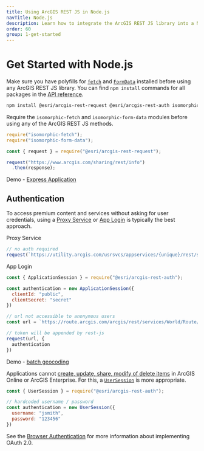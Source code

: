 ```yaml
---
title: Using ArcGIS REST JS in Node.js
navTitle: Node.js
description: Learn how to integrate the ArcGIS REST JS library into a Node.js app.
order: 60
group: 1-get-started
---
```


# Get Started with Node.js

Make sure you have polyfills for [`fetch`](https://github.com/matthew-andrews/isomorphic-fetch) and [`FormData`](https://github.com/form-data/isomorphic-form-data) installed before using any ArcGIS REST JS library. You can find `npm install` commands for all packages in the [API reference](/arcgis-rest-js/api).

```bash
npm install @esri/arcgis-rest-request @esri/arcgis-rest-auth isomorphic-fetch isomorphic-form-data
```

Require the `isomorphic-fetch` and `isomorphic-form-data` modules before using any of the ArcGIS REST JS methods.

```js
require("isomorphic-fetch");
require("isomorphic-form-data");

const { request } = require("@esri/arcgis-rest-request");

request("https://www.arcgis.com/sharing/rest/info")
  .then(response);
```
Demo - [Express Application](https://github.com/Esri/arcgis-rest-js/tree/master/demos/express)

## Authentication

To access premium content and services without asking for user credentials, using a [Proxy Service](https://developers.arcgis.com/documentation/core-concepts/security-and-authentication/working-with-proxies/) or [App Login](https://developers.arcgis.com/documentation/core-concepts/security-and-authentication/accessing-arcgis-online-services/) is typically the best approach.

Proxy Service
```js
// no auth required
request(`https://utility.arcgis.com/usrsvcs/appservices/{unique}/rest/services/World/Route/NAServer/Route_World/solve`)
```
App Login
```js
const { ApplicationSession } = require("@esri/arcgis-rest-auth");

const authentication = new ApplicationSession({
  clientId: "public",
  clientSecret: "secret"
})

// url not accessible to anonymous users
const url = `https://route.arcgis.com/arcgis/rest/services/World/Route/NAServer/Route_World`

// token will be appended by rest-js
request(url, {
  authentication
})
```

Demo - [batch geocoding](https://github.com/Esri/arcgis-rest-js/tree/master/demos/batch-geocoder-node)

Applications cannot [create, update, share, modify of delete items](https://developers.arcgis.com/documentation/core-concepts/security-and-authentication/limitations-of-application-authentication/) in ArcGIS Online or ArcGIS Enterprise. For this, a [`UserSession`](/arcgis-rest-js/api/auth/UserSession/) is more appropriate.

```js
const { UserSession } = require("@esri/arcgis-rest-auth");

// hardcoded username / password
const authentication = new UserSession({
  username: "jsmith",
  password: "123456"
})
```
See the [Browser Authentication](../browser-authentication/) for more information about implementing OAuth 2.0.




